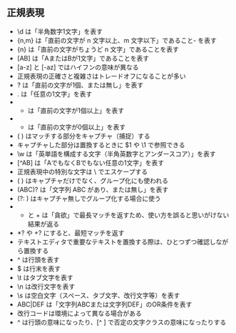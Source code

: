 ## 正規表現

- \d は「半角数字1文字」を表す
- {n,m} は「直前の文字が n 文字以上、m 文字以下」であること- を表す
- {n} は「直前の文字がちょうど n 文字」であることを表す
- [AB] は「AまたはBが1文字」であることを表す
- [a-z] と [-az] ではハイフンの意味が異なる
- 正規表現の正確さと複雑さはトレードオフになることが多い
- ? は「直前の文字が1個、または無し」を表す
- . は「任意の1文字」を表す
- + は「直前の文字が1個以上」を表す
- * は「直前の文字が0個以上」を表す
- ( ) はマッチする部分をキャプチャ（捕捉）する
- キャプチャした部分は置換するときに $1 や \1 で参照できる
- \w は「英単語を構成する文字（半角英数字とアンダースコア）」を表す
- [^AB] は「AでもなくBでもない任意の1文字」を表す
- 正規表現中の特別な文字は \ でエスケープする
- ( ) はキャプチャだけでなく、グループ化にも使われる
- (ABC)? は「文字列 ABC があり、または無し」を表す
- (?: ) はキャプチャ無しでグループ化する場合に使う
- * と + は「貪欲」で最長マッチを返すため、使い方を誤ると思いがけない結果が返る
- *? や +? にすると、最短マッチを返す
- テキストエディタで重要なテキストを置換する際は、ひとつずつ確認しながら置換する
- ^ は行頭を表す
- $ は行末を表す
- \t はタブ文字を表す
- \n は改行文字を表す
- \s は空白文字（スペース、タブ文字、改行文字等）を表す
- ABC|DEF は「文字列ABCまたは文字列DEF」のOR条件を表す
- 改行コードは環境によって異なる場合がある
- ^ は行頭の意味になったり、[^ ] で否定の文字クラスの意味になったりする